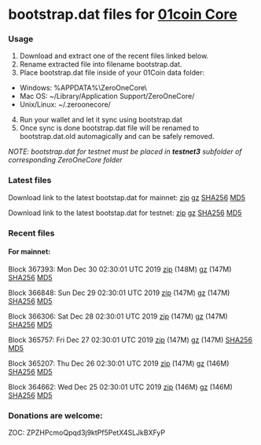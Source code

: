 # bootstrap.dat files for [01coin Core](https://01coin.io)

### Usage

1. Download and extract one of the recent files linked below.
2. Rename extracted file into filename bootstrap.dat.
3. Place bootstrap.dat file inside of your 01Coin data folder:
 - Windows: %APPDATA%\ZeroOneCore\
 - Mac OS: ~/Library/Application Support/ZeroOneCore/
 - Unix/Linux: ~/.zeroonecore/
4. Run your wallet and let it sync using bootstrap.dat
5. Once sync is done bootstrap.dat file will be renamed to bootstrap.dat.old automagically and can be safely removed.

_NOTE: bootstrap.dat for testnet must be placed in **testnet3** subfolder of corresponding ZeroOneCore folder_

### Latest files
Download link to the latest bootstap.dat for mainnet: [zip](https://files.01coin.io/mainnet/bootstrap.dat.zip) [gz](https://files.01coin.io/mainnet/bootstrap.dat.tar.gz) [SHA256](https://files.01coin.io/mainnet/sha256.txt) [MD5](https://files.01coin.io/mainnet/md5.txt)

Download link to the latest bootstap.dat for testnet: [zip](https://files.01coin.io/testnet/bootstrap.dat.zip) [gz](https://files.01coin.io/testnet/bootstrap.dat.tar.gz) [SHA256](https://files.01coin.io/testnet/sha256.txt) [MD5](https://files.01coin.io/testnet/md5.txt)

### Recent files

#### For mainnet:

Block 367393: Mon Dec 30 02:30:01 UTC 2019 [zip](https://files.01coin.io/mainnet/2019-12-30/bootstrap.dat.zip) (148M) [gz](https://files.01coin.io/mainnet/2019-12-30/bootstrap.dat.tar.gz) (147M) [SHA256](https://files.01coin.io/mainnet/2019-12-30/sha256.txt) [MD5](https://files.01coin.io/mainnet/2019-12-30/md5.txt)

Block 366848: Sun Dec 29 02:30:01 UTC 2019 [zip](https://files.01coin.io/mainnet/2019-12-29/bootstrap.dat.zip) (147M) [gz](https://files.01coin.io/mainnet/2019-12-29/bootstrap.dat.tar.gz) (147M) [SHA256](https://files.01coin.io/mainnet/2019-12-29/sha256.txt) [MD5](https://files.01coin.io/mainnet/2019-12-29/md5.txt)

Block 366306: Sat Dec 28 02:30:01 UTC 2019 [zip](https://files.01coin.io/mainnet/2019-12-28/bootstrap.dat.zip) (147M) [gz](https://files.01coin.io/mainnet/2019-12-28/bootstrap.dat.tar.gz) (147M) [SHA256](https://files.01coin.io/mainnet/2019-12-28/sha256.txt) [MD5](https://files.01coin.io/mainnet/2019-12-28/md5.txt)

Block 365757: Fri Dec 27 02:30:01 UTC 2019 [zip](https://files.01coin.io/mainnet/2019-12-27/bootstrap.dat.zip) (147M) [gz](https://files.01coin.io/mainnet/2019-12-27/bootstrap.dat.tar.gz) (147M) [SHA256](https://files.01coin.io/mainnet/2019-12-27/sha256.txt) [MD5](https://files.01coin.io/mainnet/2019-12-27/md5.txt)

Block 365207: Thu Dec 26 02:30:01 UTC 2019 [zip](https://files.01coin.io/mainnet/2019-12-26/bootstrap.dat.zip) (147M) [gz](https://files.01coin.io/mainnet/2019-12-26/bootstrap.dat.tar.gz) (146M) [SHA256](https://files.01coin.io/mainnet/2019-12-26/sha256.txt) [MD5](https://files.01coin.io/mainnet/2019-12-26/md5.txt)

Block 364662: Wed Dec 25 02:30:01 UTC 2019 [zip](https://files.01coin.io/mainnet/2019-12-25/bootstrap.dat.zip) (146M) [gz](https://files.01coin.io/mainnet/2019-12-25/bootstrap.dat.tar.gz) (146M) [SHA256](https://files.01coin.io/mainnet/2019-12-25/sha256.txt) [MD5](https://files.01coin.io/mainnet/2019-12-25/md5.txt)


### Donations are welcome:

ZOC: ZPZHPcmoQpqd3j9ktPf5PetX4SLJkBXFyP
